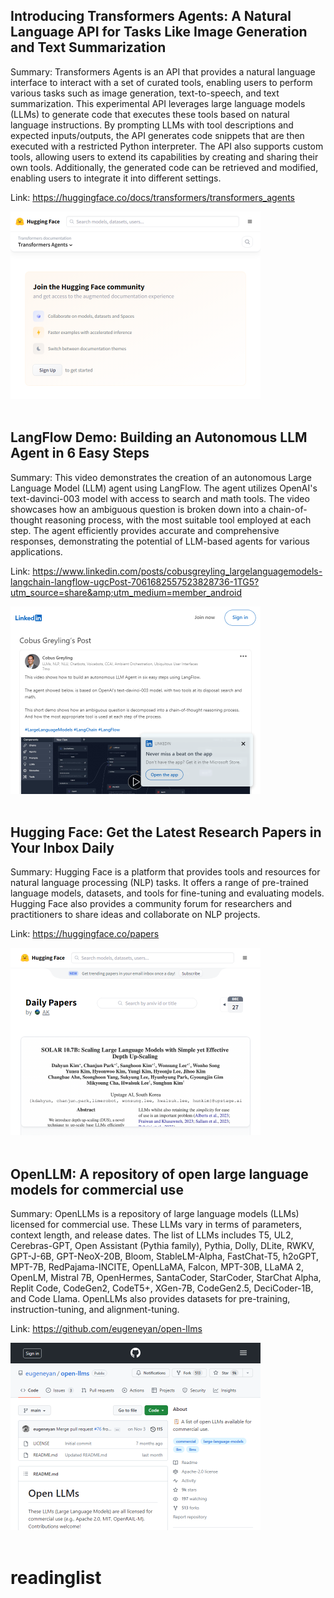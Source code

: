 ## Introducing Transformers Agents: A Natural Language API for Tasks Like Image Generation and Text Summarization
Summary: Transformers Agents is an API that provides a natural language interface to interact with a set of curated tools, enabling users to perform various tasks such as image generation, text-to-speech, and text summarization. This experimental API leverages large language models (LLMs) to generate code that executes these tools based on natural language instructions. By prompting LLMs with tool descriptions and expected inputs/outputs, the API generates code snippets that are then executed with a restricted Python interpreter. The API also supports custom tools, allowing users to extend its capabilities by creating and sharing their own tools. Additionally, the generated code can be retrieved and modified, enabling users to integrate it into different settings.

Link: https://huggingface.co/docs/transformers/transformers_agents

<img src="/img/4914dcba-2736-4e01-86cd-54707248667a.png" width="400" />
<br/><br/>

## LangFlow Demo: Building an Autonomous LLM Agent in 6 Easy Steps
Summary: This video demonstrates the creation of an autonomous Large Language Model (LLM) agent using LangFlow. The agent utilizes OpenAI's text-davinci-003 model with access to search and math tools. The video showcases how an ambiguous question is broken down into a chain-of-thought reasoning process, with the most suitable tool employed at each step. The agent efficiently provides accurate and comprehensive responses, demonstrating the potential of LLM-based agents for various applications.

Link: https://www.linkedin.com/posts/cobusgreyling_largelanguagemodels-langchain-langflow-ugcPost-7061682557523828736-1TG5?utm_source=share&amp;utm_medium=member_android

<img src="/img/cf6bf251-1f7c-4ff0-8b09-b844b39eacf3.png" width="400" />
<br/><br/>

## Hugging Face: Get the Latest Research Papers in Your Inbox Daily
Summary: Hugging Face is a platform that provides tools and resources for natural language processing (NLP) tasks. It offers a range of pre-trained language models, datasets, and tools for fine-tuning and evaluating models. Hugging Face also provides a community forum for researchers and practitioners to share ideas and collaborate on NLP projects.

Link: https://huggingface.co/papers

<img src="/img/c5c2e39d-83fa-462d-b238-799fc7409dcc.png" width="400" />
<br/><br/>

## OpenLLM: A repository of open large language models for commercial use
Summary: OpenLLMs is a repository of large language models (LLMs) licensed for commercial use. These LLMs vary in terms of parameters, context length, and release dates. The list of LLMs includes T5, UL2, Cerebras-GPT, Open Assistant (Pythia family), Pythia, Dolly, DLite, RWKV, GPT-J-6B, GPT-NeoX-20B, Bloom, StableLM-Alpha, FastChat-T5, h2oGPT, MPT-7B, RedPajama-INCITE, OpenLLaMA, Falcon, MPT-30B, LLaMA 2, OpenLM, Mistral 7B, OpenHermes, SantaCoder, StarCoder, StarChat Alpha, Replit Code, CodeGen2, CodeT5+, XGen-7B, CodeGen2.5, DeciCoder-1B, and Code Llama. OpenLLMs also provides datasets for pre-training, instruction-tuning, and alignment-tuning.

Link: https://github.com/eugeneyan/open-llms

<img src="/img/86dbb662-4bc0-470a-b58c-c856758f336d.png" width="400" />
<br/><br/>

# readinglist
